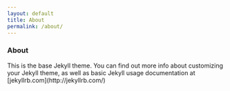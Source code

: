 ```yaml
---
layout: default
title: About
permalink: /about/
---
```

<section class="box special">
		<h3>About</h3>
		<p>This is the base Jekyll theme. You can find out more info about customizing your Jekyll theme, as well as basic Jekyll usage documentation at [jekyllrb.com](http://jekyllrb.com/)</p>
	</section>






